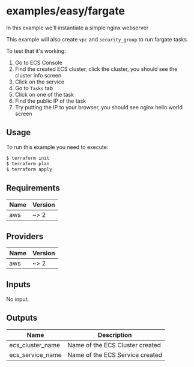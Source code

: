 # examples/easy/fargate

In this example we'll instantiate a simple nginx webserver

This example will also create `vpc` and `security_group` to run fargate tasks.

To test that it's working:
1. Go to ECS Console
1. Find the created ECS cluster, click the cluster, you should see the cluster info screen
1. Click on the service
1. Go to `Tasks` tab
1. Click on one of the task
1. Find the public IP of the task
1. Try putting the IP to your browser, you should see nginx hello world screen

## Usage

To run this example you need to execute:

```bash
$ terraform init
$ terraform plan
$ terraform apply
```


<!-- BEGINNING OF PRE-COMMIT-TERRAFORM DOCS HOOK -->
## Requirements

| Name | Version |
|------|---------|
| aws | ~> 2 |

## Providers

| Name | Version |
|------|---------|
| aws | ~> 2 |

## Inputs

No input.

## Outputs

| Name | Description |
|------|-------------|
| ecs\_cluster\_name | Name of the ECS Cluster created |
| ecs\_service\_name | Name of the ECS Service created |

<!-- END OF PRE-COMMIT-TERRAFORM DOCS HOOK -->

